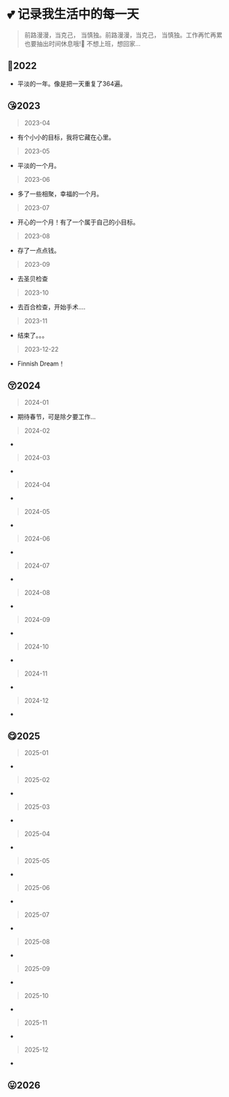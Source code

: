 # :two_hearts: 记录我生活中的每一天

>  前路漫漫，当克己， 当慎独。前路漫漫，当克己， 当慎独。工作再忙再累也要抽出时间休息哦!🌷
>  不想上班，想回家...

## :sparkling_heart:2022

 * 平淡的一年。像是把一天重复了364遍。

## :kissing_heart:2023

>2023-04

* 有个小小的目标，我将它藏在心里。

>2023-05

* 平淡的一个月。

>2023-06

* 多了一些相聚，幸福的一个月。

>2023-07

* 开心的一个月！有了一个属于自己的小目标。

>2023-08

* 存了一点点钱。

>2023-09

* 去圣贝检查

>2023-10

* 去百合检查，开始手术....

>2023-11

* 结束了。。。


>2023-12-22

* Finnish Dream！ 
## :kissing_closed_eyes:2024
>2024-01

* 期待春节，可是除夕要工作...
>2024-02

* 

>2024-03

* 

>2024-04

* 

>2024-05

* 

>2024-06

* 

>2024-07

* 

>2024-08

* 

>2024-09

* 

>2024-10

* 

>2024-11

* 

>2024-12

* 

## :yum:2025
>2025-01

* 

>2025-02

* 

>2025-03

* 

>2025-04

* 

>2025-05

* 

>2025-06

* 

>2025-07

* 

>2025-08

* 

>2025-09

* 

>2025-10

* 

>2025-11

* 

>2025-12

* 


## :stuck_out_tongue:2026


